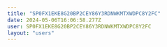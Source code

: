 ```yaml
---
title: "SP0FX1EKE8G20BP2CEY86Y3RDNWKMTXWDPC8Y2FC"
date: 2024-05-06T16:06:58.277Z
user: SP0FX1EKE8G20BP2CEY86Y3RDNWKMTXWDPC8Y2FC
layout: "users"
---
```

    